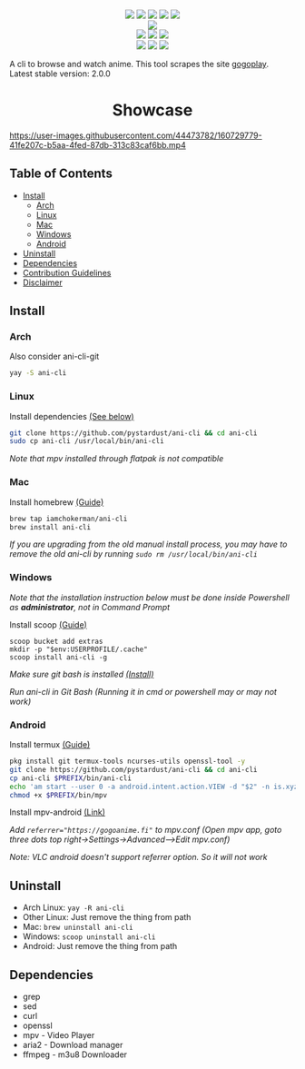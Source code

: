 <p align=center>
<br>
<a href="http://makeapullrequest.com"><img src="https://img.shields.io/badge/PRs-welcome-brightgreen.svg"></a>
<img src="https://img.shields.io/badge/os-linux-brightgreen">
<img src="https://img.shields.io/badge/os-mac-brightgreen">
<img src="https://img.shields.io/badge/os-windows-brightgreen">
<img src="https://img.shields.io/badge/os-android-brightgreen">
<br>
<a href="https://discord.gg/aqu7GpqVmR"><img src="https://invidget.switchblade.xyz/aqu7GpqVmR"></a>
<br>
<a href="https://github.com/ura43"><img src="https://img.shields.io/badge/lead-ura43-lightblue"></a>
<a href="https://github.com/CoolnsX"><img src="https://img.shields.io/badge/maintainer-CoolnsX-blue"></a>
<a href="https://github.com/RaynardGerraldo"><img src="https://img.shields.io/badge/maintainer-RayGL-blue"></a>
<br>
<a href="https://github.com/71zenith"><img src="https://img.shields.io/badge/maintainer-71zenith-blue"></a>
<a href="https://github.com/iamchokerman"><img src="https://img.shields.io/badge/maintainer-iamchokerman-blue"></a>
<a href="https://github.com/Derisis13"><img src="https://img.shields.io/badge/maintainer-Derisis13-blue"></a>

</p>

A cli to browse and watch anime. This tool scrapes the site [gogoplay](https://gogoplay4.com).
<br>
Latest stable version: 2.0.0

<h1 align="center">
	Showcase
</h1>

https://user-images.githubusercontent.com/44473782/160729779-41fe207c-b5aa-4fed-87db-313c83caf6bb.mp4

## Table of Contents
- [Install](#Installation)
  - [Arch](#Arch)
  - [Linux](#Linux)
  - [Mac](#Mac)
  - [Windows](#Windows)
  - [Android](#Android)
- [Uninstall](#Uninstall)
- [Dependencies](#Dependencies)
- [Contribution Guidelines](./CONTRIBUTING.md)
- [Disclaimer](./disclaimer.md)

## Install

### Arch

Also consider ani-cli-git

```sh
yay -S ani-cli
```
### Linux

Install dependencies [(See below)](#Dependencies)

```sh
git clone https://github.com/pystardust/ani-cli && cd ani-cli
sudo cp ani-cli /usr/local/bin/ani-cli
```

*Note that mpv installed through flatpak is not compatible*

### Mac

Install homebrew [(Guide)](https://brew.sh/)

```sh
brew tap iamchokerman/ani-cli
brew install ani-cli
```
*If you are upgrading from the old manual install process, you may have to remove the old ani-cli by running `sudo rm /usr/local/bin/ani-cli`*

### Windows

*Note that the installation instruction below must be done inside 
Powershell as **administrator**, not in Command Prompt*

Install scoop [(Guide)](https://scoop.sh/)
```
scoop bucket add extras
mkdir -p "$env:USERPROFILE/.cache"
scoop install ani-cli -g
```

*Make sure git bash is installed [(Install)](https://git-scm.com/download/win)*

*Run ani-cli in Git Bash (Running it in cmd or powershell may or may not work)*

### Android

Install termux [(Guide)](https://termux.com/)

```sh
pkg install git termux-tools ncurses-utils openssl-tool -y
git clone https://github.com/pystardust/ani-cli && cd ani-cli
cp ani-cli $PREFIX/bin/ani-cli
echo 'am start --user 0 -a android.intent.action.VIEW -d "$2" -n is.xyz.mpv/.MPVActivity' > $PREFIX/bin/mpv
chmod +x $PREFIX/bin/mpv
```

Install mpv-android [(Link)](https://play.google.com/store/apps/details?id=is.xyz.mpv)

*Add ```referrer="https://gogoanime.fi"``` to mpv.conf (Open mpv app, goto three dots top right->Settings->Advanced-->Edit mpv.conf)* 

*Note: VLC android doesn't support referrer option. So it will not work*

## Uninstall

* Arch Linux: ```yay -R ani-cli```
* Other Linux: Just remove the thing from path
* Mac: ```brew uninstall ani-cli```
* Windows: ```scoop uninstall ani-cli```
* Android: Just remove the thing from path

## Dependencies

- grep
- sed
- curl
- openssl
- mpv - Video Player
- aria2 - Download manager
- ffmpeg - m3u8 Downloader
